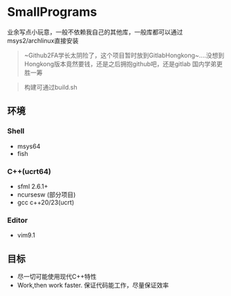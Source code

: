 # SmallPrograms
 业余写点小玩意，一般不依赖我自己的其他库，一般库都可以通过msys2/archlinux直接安装

> ~Github2FA学长太阴险了，这个项目暂时放到GitlabHongkong~....没想到Hongkong版本竟然要钱，还是之后拥抱github吧，还是gitlab    国内学弟更胜一筹

> 构建可通过build.sh

## 环境
### Shell
- msys64
- fish
### C++(ucrt64)
- sfml 2.6.1+
- ncursesw (部分项目)
- gcc c++20/23(ucrt)
### Editor
- vim9.1

## 目标
- 尽一切可能使用现代C++特性
- Work,then work faster. 保证代码能工作，尽量保证效率

